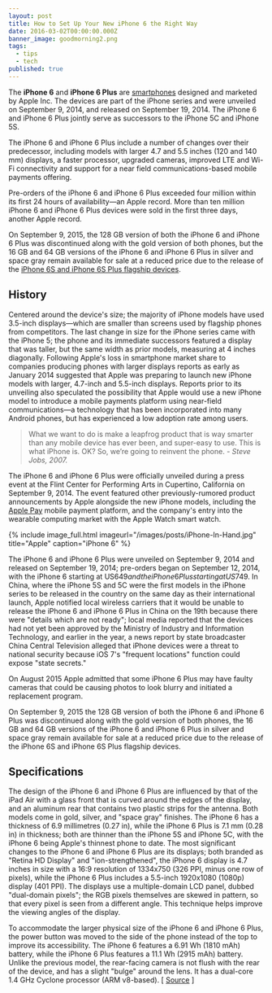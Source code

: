 ```yaml
---
layout: post
title: How to Set Up Your New iPhone 6 the Right Way
date: 2016-03-02T00:00:00.000Z
banner_image: goodmorning2.png
tags:
  - tips
  - tech
published: true
---
```

The **iPhone 6** and **iPhone 6 Plus** are [smartphones](https://en.wikipedia.org/wiki/Smartphone) designed and marketed by Apple Inc. The devices are part of the iPhone series and were unveiled on September 9, 2014, and released on September 19, 2014. The iPhone 6 and iPhone 6 Plus jointly serve as successors to the iPhone 5C and iPhone 5S.

The iPhone 6 and iPhone 6 Plus include a number of changes over their predecessor, including models with larger 4.7 and 5.5 inches (120 and 140 mm) displays, a faster processor, upgraded cameras, improved LTE and Wi-Fi connectivity and support for a near field communications-based mobile payments offering.

<!--more-->

Pre-orders of the iPhone 6 and iPhone 6 Plus exceeded four million within its first 24 hours of availability—an Apple record. More than ten million iPhone 6 and iPhone 6 Plus devices were sold in the first three days, another Apple record.

On September 9, 2015, the 128 GB version of both the iPhone 6 and iPhone 6 Plus was discontinued along with the gold version of both phones, but the 16 GB and 64 GB versions of the iPhone 6 and iPhone 6 Plus in silver and space gray remain available for sale at a reduced price due to the release of the [iPhone 6S and iPhone 6S Plus flagship devices](https://en.wikipedia.org/wiki/IPhone_6S).

## History

Centered around the device's size; the majority of iPhone models have used 3.5-inch displays—which are smaller than screens used by flagship phones from competitors. The last change in size for the iPhone series came with the iPhone 5; the phone and its immediate successors featured a display that was taller, but the same width as prior models, measuring at 4 inches diagonally. Following Apple's loss in smartphone market share to companies producing phones with larger displays reports as early as January 2014 suggested that Apple was preparing to launch new iPhone models with larger, 4.7-inch and 5.5-inch displays. Reports prior to its unveiling also speculated the possibility that Apple would use a new iPhone model to introduce a mobile payments platform using near-field communications—a technology that has been incorporated into many Android phones, but has experienced a low adoption rate among users.

> What we want to do is make a leapfrog product that is way smarter than any mobile device has ever been, and super-easy to use. This is what iPhone is. OK? So, we’re going to reinvent the phone. <cite>- Steve Jobs, 2007.</cite>

The iPhone 6 and iPhone 6 Plus were officially unveiled during a press event at the Flint Center for Performing Arts in Cupertino, California on September 9, 2014. The event featured other previously-rumored product announcements by Apple alongside the new iPhone models, including the [Apple Pay](https://en.wikipedia.org/wiki/Apple_Pay) mobile payment platform, and the company's entry into the wearable computing market with the Apple Watch smart watch.

{% include image_full.html imageurl="/images/posts/iPhone-In-Hand.jpg" title="Apple" caption="iPhone 6" %}

The iPhone 6 and iPhone 6 Plus were unveiled on September 9, 2014 and released on September 19, 2014; pre-orders began on September 12, 2014, with the iPhone 6 starting at US$649 and the iPhone 6 Plus starting at US$749. In China, where the iPhone 5S and 5C were the first models in the iPhone series to be released in the country on the same day as their international launch, Apple notified local wireless carriers that it would be unable to release the iPhone 6 and iPhone 6 Plus in China on the 19th because there were "details which are not ready"; local media reported that the devices had not yet been approved by the Ministry of Industry and Information Technology, and earlier in the year, a news report by state broadcaster China Central Television alleged that iPhone devices were a threat to national security because iOS 7's "frequent locations" function could expose "state secrets."

On August 2015 Apple admitted that some iPhone 6 Plus may have faulty cameras that could be causing photos to look blurry and initiated a replacement program.

On September 9, 2015 the 128 GB version of both the iPhone 6 and iPhone 6 Plus was discontinued along with the gold version of both phones, the 16 GB and 64 GB versions of the iPhone 6 and iPhone 6 Plus in silver and space gray remain available for sale at a reduced price due to the release of the iPhone 6S and iPhone 6S Plus flagship devices.

## Specifications

The design of the iPhone 6 and iPhone 6 Plus are influenced by that of the iPad Air with a glass front that is curved around the edges of the display, and an aluminum rear that contains two plastic strips for the antenna. Both models come in gold, silver, and "space gray" finishes. The iPhone 6 has a thickness of 6.9 millimetres (0.27 in), while the iPhone 6 Plus is 7.1 mm (0.28 in) in thickness; both are thinner than the iPhone 5S and iPhone 5C, with the iPhone 6 being Apple's thinnest phone to date. The most significant changes to the iPhone 6 and iPhone 6 Plus are its displays; both branded as "Retina HD Display" and "ion-strengthened", the iPhone 6 display is 4.7 inches in size with a 16:9 resolution of 1334x750 (326 PPI, minus one row of pixels), while the iPhone 6 Plus includes a 5.5-inch 1920x1080 (1080p) display (401 PPI). The displays use a multiple-domain LCD panel, dubbed "dual-domain pixels"; the RGB pixels themselves are skewed in pattern, so that every pixel is seen from a different angle. This technique helps improve the viewing angles of the display.

To accommodate the larger physical size of the iPhone 6 and iPhone 6 Plus, the power button was moved to the side of the phone instead of the top to improve its accessibility. The iPhone 6 features a 6.91 Wh (1810 mAh) battery, while the iPhone 6 Plus features a 11.1 Wh (2915 mAh) battery. Unlike the previous model, the rear-facing camera is not flush with the rear of the device, and has a slight "bulge" around the lens. It has a dual-core 1.4 GHz Cyclone processor (ARM v8-based). [ [Source](https://en.wikipedia.org/wiki/IPhone_6) ]
